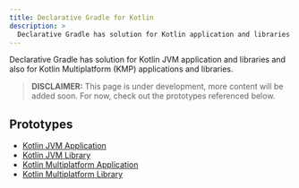 ```yaml
---
title: Declarative Gradle for Kotlin
description: >
  Declarative Gradle has solution for Kotlin application and libraries
---
```


Declarative Gradle has solution for Kotlin JVM application and libraries and
also for Kotlin Multiplatform (KMP) applications and libraries.

> **DISCLAIMER:** This page is under development, more content will be added soon.
> For now, check out the prototypes referenced below.

## Prototypes

- [Kotlin JVM Application](../../unified-prototype/testbed-kotlin-jvm-application/)
- [Kotlin JVM Library](../../unified-prototype/testbed-kotlin-jvm-library/)
- [Kotlin Multiplatform Application](../../unified-prototype/testbed-kotlin-application/)
- [Kotlin Multiplatform Library](../../unified-prototype/testbed-kotlin-library/)
